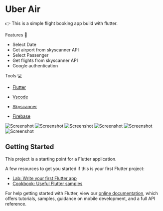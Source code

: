 # Uber Air
👉 This is a simple flight booking app build with flutter.

Features 📱

  - Select Date
  - Get airport from skyscanner API
  - Select Passenger
  - Get flights from skyscanner API 
  - Google authentication

Tools 💻

 - <a href="https://flutter.dev/">Flutter</a>

 - <a href="https://code.visualstudio.com/">Vscode</a>

 - <a href="https://www.partners.skyscanner.net/developer-documentation">Skyscanner</a>

 - <a href="https://firebase.google.com/">Firebase</a>
 
 ![Screenshot](main_screen.png)
 ![Screenshot](calendar.png)
 ![Screenshot](flights.png)
 ![Screenshot](airports.png)
 ![Screenshot](passenger_list.png)
 ![Screenshot](side_bar.png)




## Getting Started

This project is a starting point for a Flutter application.

A few resources to get you started if this is your first Flutter project:

- [Lab: Write your first Flutter app](https://flutter.dev/docs/get-started/codelab)
- [Cookbook: Useful Flutter samples](https://flutter.dev/docs/cookbook)

For help getting started with Flutter, view our
[online documentation](https://flutter.dev/docs), which offers tutorials,
samples, guidance on mobile development, and a full API reference.
